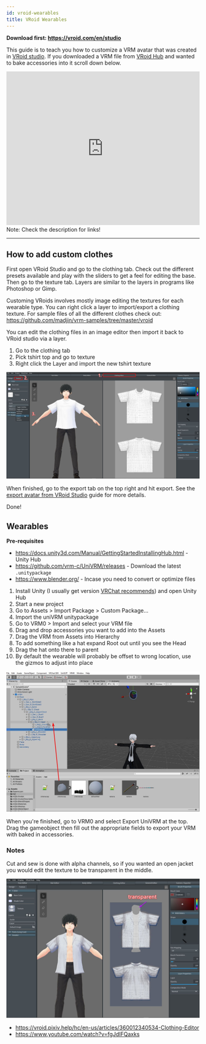 ```yaml
---
id: vroid-wearables
title: VRoid Wearables
---
```


**Download first: https://vroid.com/en/studio**

This guide is to teach you how to customize a VRM avatar that was created in [VRoid studio](https://vroid.com/en/studio). If you downloaded a VRM file from [VRoid Hub](https://hub.vroid.com/) and wanted to bake accessories into it scroll down below.



<iframe width="100%" height="400" src="https://www.youtube.com/embed/o35seFI-8f0" title="YouTube video player" frameborder="0" allow="accelerometer; autoplay; clipboard-write; encrypted-media; gyroscope; picture-in-picture" allowfullscreen></iframe>
Note: Check the description for links!

---

## How to add custom clothes

First open VRoid Studio and go to the clothing tab. Check out the different presets available and play with the sliders to get a feel for editing the base. Then go to the texture tab. Layers are similar to the layers in programs like Photoshop or Gimp.


Customing VRoids involves mostly image editing the textures for each wearable type. You can right click a layer to import/export a clothing texture. For sample files of all the different clothes check out: https://github.com/madjin/vrm-samples/tree/master/vroid

You can edit the clothing files in an image editor then import it back to VRoid studio via a layer.

1. Go to the clothing tab
2. Pick tshirt top and go to texture
3. Right click the Layer and import the new tshirt texture

![](/img/import_shirt.jpg)


When finished, go to the export tab on the top right and hit export. See the [export avatar from VRoid Studio](/docs/create/import-vroid#export-your-vroid-studio-avatar-as-a-vrm-file) guide for more details.

Done!

## Wearables


**Pre-requisites**

- https://docs.unity3d.com/Manual/GettingStartedInstallingHub.html - Unity Hub
- https://github.com/vrm-c/UniVRM/releases - Download the latest `.unitypackage`
- https://www.blender.org/ - Incase you need to convert or optimize files

1. Install Unity (I usually get version [VRChat recommends](https://docs.vrchat.com/docs/setting-up-the-sdk)) and open Unity Hub
2. Start a new project
3. Go to Assets > Import Package > Custom Package...
4. Import the uniVRM unitypackage
5. Go to VRM0 > Import and select your VRM file
6. Drag and drop accessories you want to add into the Assets
7. Drag the VRM from Assets into Hierarchy
8. To add something like a hat expand Root out until you see the Head
9. Drag the hat onto there to parent
10. By default the wearable will probably be offset to wrong location, use the gizmos to adjust into place

![](/img/add_hat.jpg)

When you're finished, go to VRM0 and select Export UniVRM at the top. Drag the gameobject then fill out the appropriate fields to export your VRM with baked in accessories.




### Notes

Cut and sew is done with alpha channels, so if you wanted an open jacket you would edit the texture to be transparent in the middle.

![](/img/transparent_shirt.jpg)

- https://vroid.pixiv.help/hc/en-us/articles/360012340534-Clothing-Editor
- https://www.youtube.com/watch?v=fgJdIFQaxks